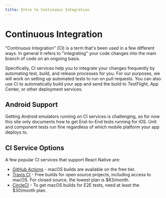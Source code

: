 ```yaml
---
title: Intro to Continuous Integration
---
```


# Continuous Integration

"Continuous Integration" (CI) is a term that's been used in a few different ways. In general it refers to "integrating" your code changes into the main branch of code on an ongoing basis.

Specifically, CI services help you to integrate your changes frequently by automating test, build, and release processes for you. For our purposes, we will work on setting up automated tests to run on pull requests. You can also use CI to automatically build your app and send the build to TestFlight, App Center, or other deployment services.

## Android Support

Getting Android emulators running on CI services is challenging, so for now this site only documents how to get End-to-End tests running for iOS. Unit and component tests run fine regardless of which mobile platform your app deploys to.

## CI Service Options

A few popular CI services that support React Native are:

- [GitHub Actions](/ci/github-actions) - macOS builds are available on the free tier.
- [Travis CI](/ci/travis-ci) - Free builds for open source projects, including access to macOS. For closed source, the lowest plan is $63/month.
- [CircleCI](/ci/circleci) - To get macOS builds for E2E tests, need at least the $30/month plan.
